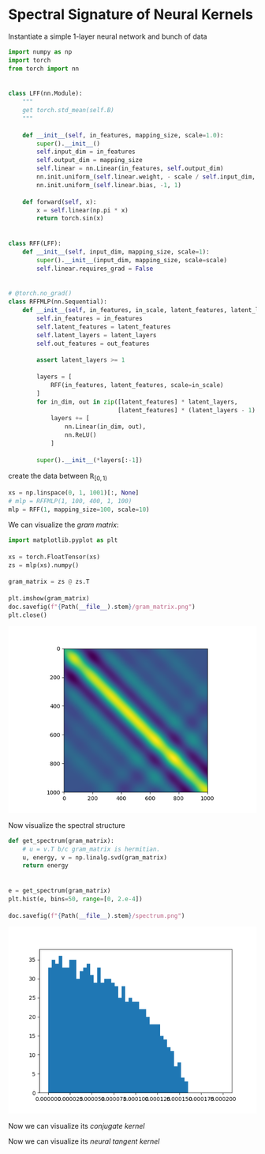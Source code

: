 
# Spectral Signature of Neural Kernels

Instantiate a simple 1-layer neural network and bunch of data

```python
import numpy as np
import torch
from torch import nn


class LFF(nn.Module):
    """
    get torch.std_mean(self.B)
    """

    def __init__(self, in_features, mapping_size, scale=1.0):
        super().__init__()
        self.input_dim = in_features
        self.output_dim = mapping_size
        self.linear = nn.Linear(in_features, self.output_dim)
        nn.init.uniform_(self.linear.weight, - scale / self.input_dim, scale / self.input_dim)
        nn.init.uniform_(self.linear.bias, -1, 1)

    def forward(self, x):
        x = self.linear(np.pi * x)
        return torch.sin(x)


class RFF(LFF):
    def __init__(self, input_dim, mapping_size, scale=1):
        super().__init__(input_dim, mapping_size, scale=scale)
        self.linear.requires_grad = False


# @torch.no_grad()
class RFFMLP(nn.Sequential):
    def __init__(self, in_features, in_scale, latent_features, latent_layers, out_features):
        self.in_features = in_features
        self.latent_features = latent_features
        self.latent_layers = latent_layers
        self.out_features = out_features

        assert latent_layers >= 1

        layers = [
            RFF(in_features, latent_features, scale=in_scale)
        ]
        for in_dim, out in zip([latent_features] * latent_layers,
                               [latent_features] * (latent_layers - 1) + [out_features]):
            layers += [
                nn.Linear(in_dim, out),
                nn.ReLU()
            ]

        super().__init__(*layers[:-1])
```
create the data between $\mathbb R_{[0, 1)}$
```python
xs = np.linspace(0, 1, 1001)[:, None]
# mlp = RFFMLP(1, 100, 400, 1, 100)
mlp = RFF(1, mapping_size=100, scale=10)
```

We can visualize the *gram matrix*: 

```python
import matplotlib.pyplot as plt

xs = torch.FloatTensor(xs)
zs = mlp(xs).numpy()

gram_matrix = zs @ zs.T

plt.imshow(gram_matrix)
doc.savefig(f"{Path(__file__).stem}/gram_matrix.png")
plt.close()
```

<img style="align-self:center;" src="rff_spectral_signature/gram_matrix.png" image="None" styles="{'margin': '0.5em'}" width="None" height="None"/>

Now visualize the spectral structure

```python
def get_spectrum(gram_matrix):
    # u = v.T b/c gram_matrix is hermitian.
    u, energy, v = np.linalg.svd(gram_matrix)
    return energy


e = get_spectrum(gram_matrix)
plt.hist(e, bins=50, range=[0, 2.e-4])

doc.savefig(f"{Path(__file__).stem}/spectrum.png")
```

<img style="align-self:center;" src="rff_spectral_signature/spectrum.png" image="None" styles="{'margin': '0.5em'}" width="None" height="None"/>

Now we can visualize its *conjugate kernel*


Now we can visualize its *neural tangent kernel*
